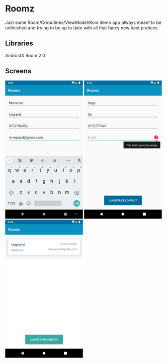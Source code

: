 # Roomz
Just some Room/Coroutines/ViewModel/Koin demo app always meant to be unfinished and trying to be up to date with all that fancy new best pratices.

## Libraries
AndroidX
Room 2.0

## Screens

<img src="https://github.com/livdroid/roomz/blob/master/screencapture/roomz_insertempty.png" alt="drawing" width="250"/>
<img src="https://github.com/livdroid/roomz/blob/master/screencapture/roomz_inserterror.png" alt="drawing" width="250"/>
<img src="https://github.com/livdroid/roomz/blob/master/screencapture/roomz_mainactivity.png" alt="drawing" width="250"/>
